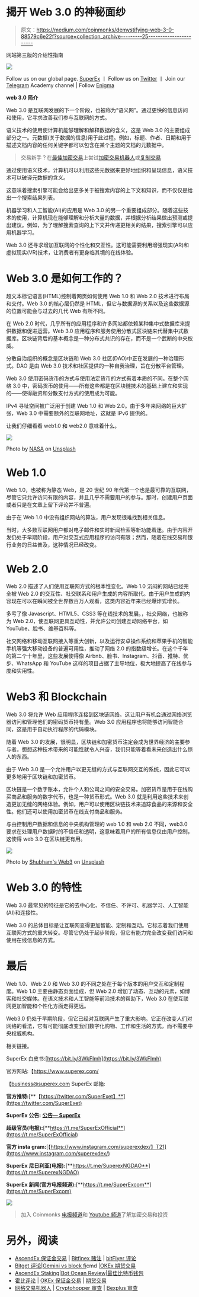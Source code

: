 # 揭开 Web 3.0 的神秘面纱

> 原文：<https://medium.com/coinmonks/demystifying-web-3-0-88579c6e22f?source=collection_archive---------25----------------------->

网站第三版的介绍性指南

![](img/6d89d6f4889416e34291f52bb0d7193d.png)

Follow us on our global page. [SuperEx](https://superex.medium.com/) 丨 Follow us on [Twitter](https://twitter.com/SuperEx_NG?s=20&t=DjE-di_9Hpmzh9B9aRWYQw) 丨 Join our [Telegram](https://t.me/superexngracademy) Academy channel | Follow [Enigma](https://medium.com/u/f6ba587d4662?source=post_page-----968ae7ab6c31--------------------------------)

**web 3.0 简介**

Web 3.0 是互联网发展的下一个阶段，也被称为“语义网”。通过更快的信息访问和使用，它寻求改善我们参与互联网的方式。

语义技术的使用使计算机能够理解和解释数据的含义，这是 Web 3.0 的主要组成部分之一。元数据(关于数据的信息)用于此过程。例如，标题、作者、日期和用于描述文档内容的任何关键字都可以包含在某个主题的文档的元数据中。

> 交易新手？在[最佳加密交易](/coinmonks/crypto-exchange-dd2f9d6f3769)上尝试[加密交易机器人](/coinmonks/crypto-trading-bot-c2ffce8acb2a)或[复制交易](/coinmonks/top-10-crypto-copy-trading-platforms-for-beginners-d0c37c7d698c)

通过使用语义技术，计算机可以利用这些元数据来更好地组织和呈现信息，语义技术可以破译元数据的含义。

这意味着搜索引擎可能会给出更多关于被搜索内容的上下文和知识，而不仅仅是给出一个搜索结果列表。

机器学习和人工智能(AI)的应用是 Web 3.0 的另一个重要组成部分。随着这些技术的使用，计算机现在能够理解和分析大量的数据，并根据分析结果做出预测或提出建议。例如，为了理解搜索查询的上下文并传递更相关的结果，搜索引擎可以应用机器学习。

Web 3.0 还寻求增加互联网的个性化和交互性。这可能需要利用增强现实(AR)和虚拟现实(VR)技术，让消费者有更身临其境的在线体验。

# Web 3.0 是如何工作的？

超文本标记语言(HTML)控制着网页如何使用 Web 1.0 和 Web 2.0 技术进行布局和交付。Web 3.0 的核心层仍然是 HTML，但它与数据源的关系以及这些数据源的位置可能会与过去的几代 Web 有所不同。

在 Web 2.0 时代，几乎所有的应用程序和许多网站都依赖某种集中式数据库来提供数据和促进运营。Web 3.0 应用程序和服务使用分散式区块链来代替集中式数据库。区块链背后的基本概念是一种分布式共识的存在，而不是一个武断的中央权威。

分散自治组织的概念是区块链和 Web 3.0 社区(DAO)中正在发展的一种治理形式。DAO 是由 Web 3.0 技术和社区提供的一种自我治理，旨在分散平台管理。

Web 3.0 使用密码货币的方式与使用法定货币的方式有着本质的不同。在整个网络 3.0 中，密码货币的使用——所有这些都是在区块链技术的基础上建立和实现的——使得融资和分散支付方式的使用成为可能。

IPv4 寻址空间被广泛用于创建 Web 1.0 和 Web 2.0。由于多年来网络的巨大扩张，Web 3.0 中需要额外的互联网地址，这就是 IPv6 提供的。

让我们仔细看看 web1.0 和 web2.0 意味着什么。

![](img/3df8183d0f21966ac716dfc5cf507952.png)

Photo by [NASA](https://unsplash.com/@nasa?utm_source=medium&utm_medium=referral) on [Unsplash](https://unsplash.com?utm_source=medium&utm_medium=referral)

# Web 1.0

Web 1.0，也被称为静态 Web，是 20 世纪 90 年代第一个也是最可靠的互联网，尽管它只允许访问有限的内容，并且几乎不需要用户的参与。那时，创建用户页面或者只是在文章上留下评论并不普遍。

由于在 Web 1.0 中没有组织网站的算法，用户发现很难找到相关信息。

当时，大多数互联网用户都对电子邮件和实时新闻检索等新功能着迷。由于内容开发仍处于早期阶段，用户对交互式应用程序的访问有限；然而，随着在线交易和银行业务的日益普及，这种情况已经改变。

# Web 2.0

Web 2.0 描述了人们使用互联网方式的根本性变化。Web 1.0 沉闷的网站已经完全被 Web 2.0 的交互性、社交联系和用户生成的内容所取代。由于用户生成的内容现在可以在瞬间被全世界数百万人观看，这类内容近年来已经爆炸式增长。

多亏了像 Javascript、HTML5、CSS3 等在线技术的发展。，社交网络，也被称为 Web 2.0，使互联网更具互动性，并允许公司创建互动网络平台，如 YouTube、脸书、维基百科等。

社交网络和移动互联网接入等重大创新，以及运行安卓操作系统和苹果手机的智能手机等强大移动设备的普遍可用性，推动了网络 2.0 的指数级增长。在这个千年的第二个十年里，这些发展使得像 Airbnb、脸书、Instagram、抖音、推特、优步、WhatsApp 和 YouTube 这样的项目占据了主导地位，极大地提高了在线参与度和实用性。

# Web3 和 Blockchain

Web 3.0 将允许 Web 应用程序连接到区块链网络。这让用户有机会通过网络浏览器访问和管理他们的密码货币持有量。Web 3.0 应用程序也将能够访问智能合同，这是用于自动执行程序的代码模块。

随着 Web 3.0 的发展，很明显，区块链和加密货币注定会成为世界经济的主要参与者。想想这种技术带来的可能性就令人兴奋，我们只能等着看未来创造出什么惊人的东西。

由于 Web 3.0 是一个允许用户以更无缝的方式与互联网交互的系统，因此它可以更多地用于区块链和加密货币。

区块链是一个数字账本，允许个人和公司之间的安全交易。加密货币是用于在线购买商品和服务的数字代币，也是一种货币形式。Web 3.0 就是利用这些技术来创造更加无缝的网络体验。例如，用户可以使用区块链技术来追踪食品的来源和安全性。他们还可以使用加密货币在线支付商品和服务。

与由控制用户数据和信息的中央机构管理的 web 1.0 和 web 2.0 不同，web3.0 要求在处理用户数据时的不信任和透明，这意味着用户的所有信息仅由用户控制，这使得 web 3.0 在区块链更有用。

![](img/cc227b6f4610256fa3b7aa6137c793e8.png)

Photo by [Shubham's Web3](https://unsplash.com/@shubzweb3?utm_source=medium&utm_medium=referral) on [Unsplash](https://unsplash.com?utm_source=medium&utm_medium=referral)

# Web 3.0 的特性

Web 3.0 最常见的特征是它的去中心化、不信任、不许可、机器学习、人工智能(AI)和连接性。

Web 3.0 的总体目标是让互联网变得更加智能、定制和互动。它标志着我们使用互联网方式的重大转变。尽管它仍处于起步阶段，但它有能力完全改变我们访问和使用在线信息的方式。

# 最后

Web 1.0、Web 2.0 和 Web 3.0 的不同之处在于每个版本的用户交互和定制程度。Web 1.0 主要由静态页面组成，但 Web 2.0 增加了动态、互动的元素，如博客和社交媒体。在语义技术和人工智能等前沿技术的帮助下，Web 3.0 在使互联网更加智能和个性化方面走得更远。

Web3.0 仍处于早期阶段，但它已经对互联网产生了重大影响。它正在改变人们对网络的看法，它有可能彻底改变我们数字化购物、工作和生活的方式，而不需要中央权威机构。

相关链接。

SuperEx 白皮书:[https://bit.ly/3WkFImh](https://bit.ly/3WkFImh)

官方网站:【https://www.superex.com/ 

【business@superex.com SuperEx 邮箱:

**官方推特:**[**【https://twitter.com/SuperExet】**](https://twitter.com/SuperExet)

**SuperEx 公告:** [**公告— SuperEx**](https://support.superex.com/hc/en-001/categories/4410470420249-Announcements-)

**超级官员(电报):**[**https://t.me/SuperExOfficial**](https://t.me/SuperExOfficial)

**官方 insta gram:**[【https://www.instagram.com/superexdex/】T21](https://www.instagram.com/superexdex/)

**SuperEx 尼日利亚(电报):**[**https://t.me/SuperexNGDAO**](https://t.me/SuperexNGDAO)

**SuperEx 新闻(官方电报频道):**[**https://t.me/SuperExcom**](https://t.me/SuperExcom)

![](img/c158602371f8a15697fe47e1d92395c3.png)

> 加入 Coinmonks [电报频道](https://t.me/coincodecap)和 [Youtube 频道](https://www.youtube.com/c/coinmonks/videos)了解加密交易和投资

# 另外，阅读

*   [AscendEx 保证金交易](https://coincodecap.com/ascendex-margin-trading) | [Bitfinex 赌注](https://coincodecap.com/bitfinex-staking) | [bitFlyer 评论](https://coincodecap.com/bitflyer-review)
*   [Bitget 评论](https://coincodecap.com/bitget-review)|[Gemini vs block fi](https://coincodecap.com/gemini-vs-blockfi)cmd |[OKEx 期货交易](https://coincodecap.com/okex-futures-trading)
*   [AscendEx Staking](https://coincodecap.com/ascendex-staking)|[Bot Ocean Review](https://coincodecap.com/bot-ocean-review)|[最佳比特币钱包](https://coincodecap.com/bitcoin-wallets-india)
*   [霍比评论](https://coincodecap.com/huobi-review) | [OKEx 保证金交易](https://coincodecap.com/okex-margin-trading) | [期货交易](https://coincodecap.com/futures-trading)
*   [网格交易机器人](https://coincodecap.com/grid-trading) | [Cryptohopper 审查](/coinmonks/cryptohopper-review-a388ff5bae88) | [Bexplus 审查](https://coincodecap.com/bexplus-review)